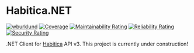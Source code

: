 # Habitica.NET
[![wburklund](https://circleci.com/gh/wburklund/Habitica.NET.svg?style=shield)](https://circleci.com/gh/wburklund/Habitica.NET)
[![Coverage](https://sonarcloud.io/api/project_badges/measure?project=wburklund_Habitica.NET&metric=coverage)](https://sonarcloud.io/dashboard?id=wburklund_Habitica.NET)
[![Maintainability Rating](https://sonarcloud.io/api/project_badges/measure?project=wburklund_Habitica.NET&metric=sqale_rating)](https://sonarcloud.io/dashboard?id=wburklund_Habitica.NET)
[![Reliability Rating](https://sonarcloud.io/api/project_badges/measure?project=wburklund_Habitica.NET&metric=reliability_rating)](https://sonarcloud.io/dashboard?id=wburklund_Habitica.NET)
[![Security Rating](https://sonarcloud.io/api/project_badges/measure?project=wburklund_Habitica.NET&metric=security_rating)](https://sonarcloud.io/dashboard?id=wburklund_Habitica.NET)

.NET Client for [Habitica](https://habitica.com/) API v3. This project is currently under construction!
